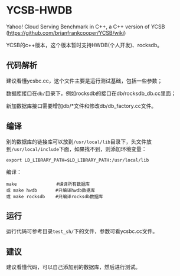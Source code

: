 # YCSB-HWDB

Yahoo! Cloud Serving Benchmark in C++, a C++ version of YCSB (https://github.com/brianfrankcooper/YCSB/wiki)

YCSB的c++版本，这个版本暂时支持HWDB(个人开发)、rocksdb。

## 代码解析

建议看懂ycsbc.cc，这个文件主要是运行测试基础，包括一些参数；

数据库接口在``db/``目录下，例如rocksdb的接口在db/rocksdb_db.cc里面；

新加数据库接口需要增加db/*文件和修改db/db_factory.cc文件。

## 编译

别的数据库的链接库可以放到``/usr/local/lib``目录下，头文件放到``/usr/local/include``下面，如果找不到，则添加环境变量：

```
export LD_LIBRARY_PATH=$LD_LIBRARY_PATH:/usr/local/lib
```

编译：
```
make               #编译所有数据库
或 make hwdb       #只编译hwdb数据库
或 make rocksdb    #只编译rocksdb数据库
```

## 运行
运行代码可参考目录``test_sh/``下的文件，参数可看ycsbc.cc文件。

## 建议
建议看懂代码，可以自己添加别的数据库，然后进行测试。

